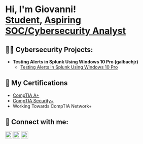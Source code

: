 <h1>Hi, I'm Giovanni! <br/><a href="https://github.com/galbachjr">Student</a>, <a href="https://www.linkedin.com/in/giovannialbachjr/">Aspiring SOC/Cybersecurity Analyst</a>

<h2>👨‍💻 Cybersecurity Projects:</h2>

- <b>Testing Alerts in Splunk Using Windows 10 Pro (galbachjr)</b>
  - [Testing Alerts in Splunk Using Windows 10 Pro](https://github.com/galbachjr/Home-Lab_Splunk-Project)


<h2>📄 My Certifications</h2>

- [CompTIA A+](https://www.credly.com/badges/5fe4f3e6-bca5-47b9-bf07-877174a16ef6/public_url)
- [CompTIA Security+](https://www.credly.com/badges/82f8a726-14d5-4881-a7c2-f2db1deda2ca/linked_in_profile)
- Working Towards CompTIA Network+

<h2> 🤳 Connect with me:</h2>


[<img align="left" alt="giovannialbachjr | LinkedIn" width="22px" src="https://cdn.jsdelivr.net/npm/simple-icons@v3/icons/linkedin.svg" />][linkedin]

[linkedin]: (https://linkedin.com/in/giovannialbachjr)

[<img align="left" alt="giovannialbachjr | LetsDefend" width="22px" src="https://th.bing.com/th/id/OIP.yh3VoIm0KZB0RZgj3lhXlQAAAA?w=170&h=180&c=7&r=0&o=5&pid=1.7" />][LetsDefend]

[LetsDefend]: (app.letsdefend.io/user/galbachjr)

[<img align="left" alt="giovannialbachjr | TryHackMe" width="22px" src="https://wwr-pro.s3.amazonaws.com/logos/0081/8736/logo.gif" />][TryHackMe]

[TryHackMe]: (tryhackme.com/p/galbachjr)
<!--
